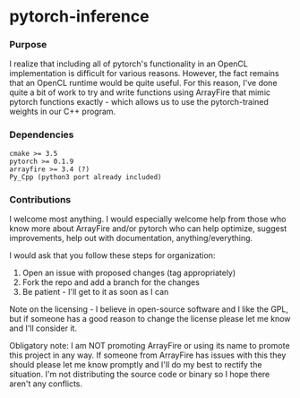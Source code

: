 # pytorch-inference

### Purpose
I realize that including all of pytorch's functionality in an OpenCL implementation
is difficult for various reasons. However, the fact remains that an OpenCL
runtime would be quite useful. For this reason, I've done quite a bit of work
to try and write functions using ArrayFire that mimic pytorch functions exactly - 
which allows us to use the pytorch-trained weights in our C++ program.

### Dependencies
```
cmake >= 3.5
pytorch >= 0.1.9
arrayfire >= 3.4 (?)
Py_Cpp (python3 port already included)
```

### Contributions
I welcome most anything. I would especially welcome help from those who know more about 
ArrayFire and/or pytorch who can help optimize, suggest improvements, help out with 
documentation, anything/everything.

I would ask that you follow these steps for organization:
1. Open an issue with proposed changes (tag appropriately)
2. Fork the repo and add a branch for the changes
3. Be patient - I'll get to it as soon as I can


Note on the licensing - I believe in open-source software and I like the GPL, but if 
someone has a good reason to change the license please let me know and I'll consider it.

Obligatory note: I am NOT promoting ArrayFire or using its name to promote this project 
in any way. If someone from ArrayFire has issues with this they should please let me
know promptly and I'll do my best to rectify the situation. I'm not distributing the source
code or binary so I hope there aren't any conflicts.